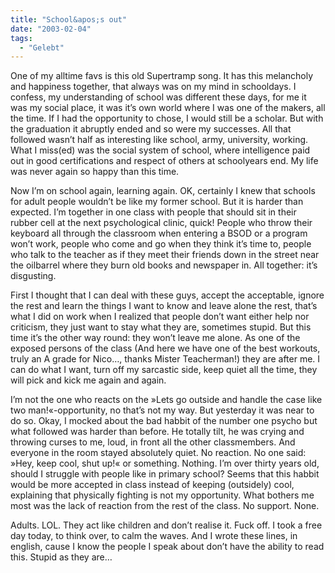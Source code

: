 ```yaml
---
title: "School&apos;s out"
date: "2003-02-04"
tags:
  - "Gelebt"
---
```


One of my alltime favs is this old Supertramp song. It has this melancholy and happiness together, that always was on my mind in schooldays. I confess, my understanding of school was different these days, for me it was my social place, it was it’s own world where I was one of the makers, all the time. If I had the opportunity to chose, I would still be a scholar. But with the graduation it abruptly ended and so were my successes. All that followed wasn’t half as interesting like school, army, university, working. What I miss(ed) was the social system of school, where intelligence paid out in good certifications and respect of others at schoolyears end. My life was never again so happy than this time.

Now I’m on school again, learning again. OK, certainly I knew that schools for adult people wouldn’t be like my former school. But it is harder than expected. I’m together in one class with people that should sit in their rubber cell at the next psychological clinic, quick! People who throw their keyboard all through the classroom when entering a BSOD or a program won’t work, people who come and go when they think it’s time to, people who talk to the teacher as if they meet their friends down in the street near the oilbarrel where they burn old books and newspaper in. All together: it’s disgusting.

First I thought that I can deal with these guys, accept the acceptable, ignore the rest and learn the things I want to know and leave alone the rest, that’s what I did on work when I realized that people don’t want either help nor criticism, they just want to stay what they are, sometimes stupid. But this time it’s the other way round: they won’t leave me alone. As one of the exposed persons of the class (And here we have one of the best workouts, truly an A grade for Nico…, thanks Mister Teacherman!) they are after me. I can do what I want, turn off my sarcastic side, keep quiet all the time, they will pick and kick me again and again.

I’m not the one who reacts on the »Lets go outside and handle the case like two man!«-opportunity, no that’s not my way. But yesterday it was near to do so. Okay, I mocked about the bad habbit of the number one psycho but what followed was harder than before. He totally tilt, he was crying and throwing curses to me, loud, in front all the other classmembers. And everyone in the room stayed absolutely quiet. No reaction. No one said: »Hey, keep cool, shut up!« or something. Nothing. I’m over thirty years old, should I struggle with people like in primary school? Seems that this habbit would be more accepted in class instead of keeping (outsidely) cool, explaining that physically fighting is not my opportunity. What bothers me most was the lack of reaction from the rest of the class. No support. None.

Adults. LOL. They act like children and don’t realise it. Fuck off. I took a free day today, to think over, to calm the waves. And I wrote these lines, in english, cause I know the people I speak about don’t have the ability to read this. Stupid as they are…
